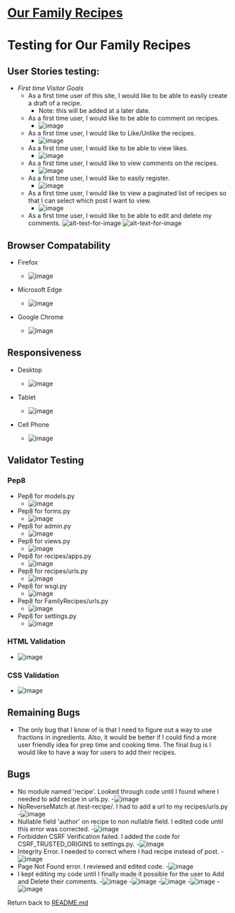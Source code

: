 # [Our Family Recipes](https://our-family-recipes14.herokuapp.com/)
# Testing for Our Family Recipes

## User Stories testing:
- _First time Visitor Goals_
  - As a first time user of this site, I would like to be able to easily create a draft of a recipe. 
     - Note: this will be added at a later date.
  - As a first time user, I would like to be able to comment on recipes.
     - ![image](static/images/like_comment.jpg)
  - As a first time user, I would like to Like/Unlike the recipes.
     - ![image](static/images/like_comment.jpg)
  - As a first time user, I would like to be able to view likes.
     - ![image](testing/view_comment_like.jpg)
  - As a first time user, I would like to view comments on the recipes.
     - ![image](testing/view_comment_like.jpg)
  - As a first time user, I would like to easily register.
     - ![image](testing/register_page.jpg)
  - As a first time user, I would like to view a paginated list of recipes so that I can select which post I want to view.
     - ![image](static/images/home_page.jpg)
  - As a first time user, I would like to be able to edit and delete my comments.
     ![alt-text-for-image](testing/edit_delete.png)
     ![alt-text-for-image](testing/check_delete.png)
    
## Browser Compatability
- Firefox
    - ![image](testing/firefox.jpg)

- Microsoft Edge
    - ![image](testing/microsoft_edge.jpg)

- Google Chrome
    - ![image](testing/google_chrome.jpg)

## Responsiveness
- Desktop
     - ![image](testing/firefox.jpg)

- Tablet
     - ![image](testing/tablet.jpg)

- Cell Phone
     - ![image](testing/cell_phone.jpg)

## Validator Testing

### Pep8
-  Pep8 for models.py
     - ![image](testing/models.py.jpg)
-  Pep8 for forms.py
     - ![image](testing/forms.py.jpg)
-  Pep8 for admin.py
     - ![image](testing/admin.py.jpg)
-  Pep8 for views.py
     - ![image](testing/views.py.jpg)
-  Pep8 for recipes/apps.py
     - ![image](testing/recipes.apps.py.jpg)
-  Pep8 for recipes/urls.py
     -  ![image](testing/recipes.urls.py.jpg)
-  Pep8 for wsgi.py
     -  ![image](testing/wsgi.py.jpg)
-  Pep8 for FamilyRecipes/urls.py
     -  ![image](testing/family_recipes.urls.py.jpg)
-  Pep8 for settings.py
     -  ![image]()

### HTML Validation
- ![image](testing/html_testing.jpg)

### CSS Validation
- ![image](testing/css_testing.jpg)

## Remaining Bugs
- The only bug that I know of is that I need to figure out a way to use fractions in ingredients.  Also, it would be better if I could find a more user friendly idea for prep time and cooking time. The final bug is I would like to have a way for users to add their recipes.

## Bugs
- No module named 'recipe'.  Looked through code until I found where I needed to add recipe in urls.py.
     -![image](testing/name_error.jpg)
- NoReverseMatch at /test-recipe/. I had to add a url to my recipes/urls.py
     -![image](testing/no_reverse_match.jpg)
- Nullable field 'author' on recipe to non nullable field. I edited code until this error was corrected.
     -![image](testing/nullable_field_author.jpg)
- Forbidden CSRF Verification failed. I added  the code for CSRF_TRUSTED_ORIGINS  to settings.py.
     -![image](testing/csrf.jpg)
- Integrity Error. I needed to correct where I had recipe instead of post.
     -![image](testing/integrity.jpg)
- Page Not Found error.  I reviewed and edited code.
     -![image](testing/likesError.jpg)
- I kept editing my code until I finally made it possible for the user to Add and Delete their comments.
     -![image](testing/error1.jpg)
     -![image](testing/error2.jpg)
     -![image](testing/error3.jpg)
     -![image](testing/error4.jpg)
     -![image](testing/error5.jpg)


Return back to [README.md](README.md)
